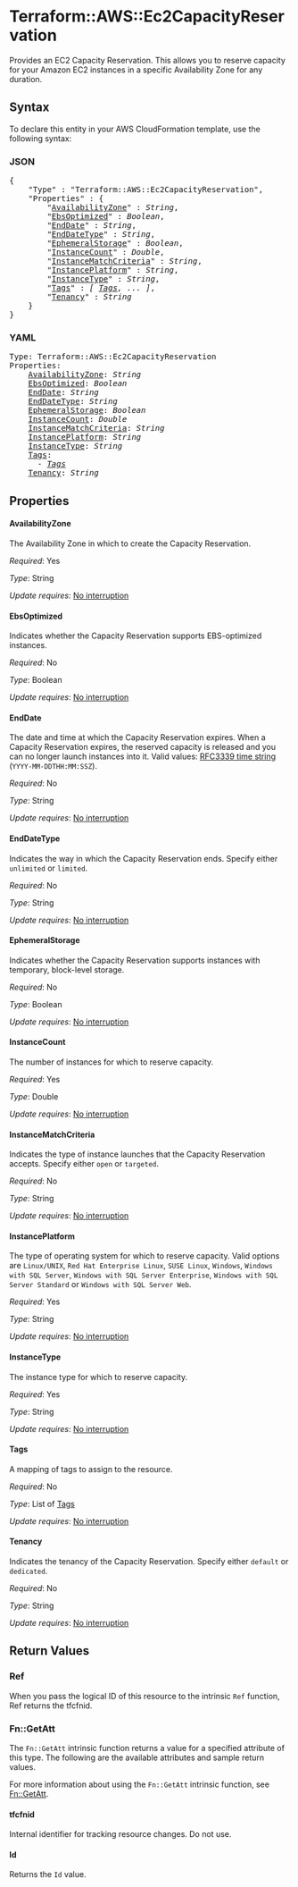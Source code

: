# Terraform::AWS::Ec2CapacityReservation

Provides an EC2 Capacity Reservation. This allows you to reserve capacity for your Amazon EC2 instances in a specific Availability Zone for any duration.

## Syntax

To declare this entity in your AWS CloudFormation template, use the following syntax:

### JSON

<pre>
{
    "Type" : "Terraform::AWS::Ec2CapacityReservation",
    "Properties" : {
        "<a href="#availabilityzone" title="AvailabilityZone">AvailabilityZone</a>" : <i>String</i>,
        "<a href="#ebsoptimized" title="EbsOptimized">EbsOptimized</a>" : <i>Boolean</i>,
        "<a href="#enddate" title="EndDate">EndDate</a>" : <i>String</i>,
        "<a href="#enddatetype" title="EndDateType">EndDateType</a>" : <i>String</i>,
        "<a href="#ephemeralstorage" title="EphemeralStorage">EphemeralStorage</a>" : <i>Boolean</i>,
        "<a href="#instancecount" title="InstanceCount">InstanceCount</a>" : <i>Double</i>,
        "<a href="#instancematchcriteria" title="InstanceMatchCriteria">InstanceMatchCriteria</a>" : <i>String</i>,
        "<a href="#instanceplatform" title="InstancePlatform">InstancePlatform</a>" : <i>String</i>,
        "<a href="#instancetype" title="InstanceType">InstanceType</a>" : <i>String</i>,
        "<a href="#tags" title="Tags">Tags</a>" : <i>[ <a href="tags.md">Tags</a>, ... ]</i>,
        "<a href="#tenancy" title="Tenancy">Tenancy</a>" : <i>String</i>
    }
}
</pre>

### YAML

<pre>
Type: Terraform::AWS::Ec2CapacityReservation
Properties:
    <a href="#availabilityzone" title="AvailabilityZone">AvailabilityZone</a>: <i>String</i>
    <a href="#ebsoptimized" title="EbsOptimized">EbsOptimized</a>: <i>Boolean</i>
    <a href="#enddate" title="EndDate">EndDate</a>: <i>String</i>
    <a href="#enddatetype" title="EndDateType">EndDateType</a>: <i>String</i>
    <a href="#ephemeralstorage" title="EphemeralStorage">EphemeralStorage</a>: <i>Boolean</i>
    <a href="#instancecount" title="InstanceCount">InstanceCount</a>: <i>Double</i>
    <a href="#instancematchcriteria" title="InstanceMatchCriteria">InstanceMatchCriteria</a>: <i>String</i>
    <a href="#instanceplatform" title="InstancePlatform">InstancePlatform</a>: <i>String</i>
    <a href="#instancetype" title="InstanceType">InstanceType</a>: <i>String</i>
    <a href="#tags" title="Tags">Tags</a>: <i>
      - <a href="tags.md">Tags</a></i>
    <a href="#tenancy" title="Tenancy">Tenancy</a>: <i>String</i>
</pre>

## Properties

#### AvailabilityZone

The Availability Zone in which to create the Capacity Reservation.

_Required_: Yes

_Type_: String

_Update requires_: [No interruption](https://docs.aws.amazon.com/AWSCloudFormation/latest/UserGuide/using-cfn-updating-stacks-update-behaviors.html#update-no-interrupt)

#### EbsOptimized

Indicates whether the Capacity Reservation supports EBS-optimized instances.

_Required_: No

_Type_: Boolean

_Update requires_: [No interruption](https://docs.aws.amazon.com/AWSCloudFormation/latest/UserGuide/using-cfn-updating-stacks-update-behaviors.html#update-no-interrupt)

#### EndDate

The date and time at which the Capacity Reservation expires. When a Capacity Reservation expires, the reserved capacity is released and you can no longer launch instances into it. Valid values: [RFC3339 time string](https://tools.ietf.org/html/rfc3339#section-5.8) (`YYYY-MM-DDTHH:MM:SSZ`).

_Required_: No

_Type_: String

_Update requires_: [No interruption](https://docs.aws.amazon.com/AWSCloudFormation/latest/UserGuide/using-cfn-updating-stacks-update-behaviors.html#update-no-interrupt)

#### EndDateType

Indicates the way in which the Capacity Reservation ends. Specify either `unlimited` or `limited`.

_Required_: No

_Type_: String

_Update requires_: [No interruption](https://docs.aws.amazon.com/AWSCloudFormation/latest/UserGuide/using-cfn-updating-stacks-update-behaviors.html#update-no-interrupt)

#### EphemeralStorage

Indicates whether the Capacity Reservation supports instances with temporary, block-level storage.

_Required_: No

_Type_: Boolean

_Update requires_: [No interruption](https://docs.aws.amazon.com/AWSCloudFormation/latest/UserGuide/using-cfn-updating-stacks-update-behaviors.html#update-no-interrupt)

#### InstanceCount

The number of instances for which to reserve capacity.

_Required_: Yes

_Type_: Double

_Update requires_: [No interruption](https://docs.aws.amazon.com/AWSCloudFormation/latest/UserGuide/using-cfn-updating-stacks-update-behaviors.html#update-no-interrupt)

#### InstanceMatchCriteria

Indicates the type of instance launches that the Capacity Reservation accepts. Specify either `open` or `targeted`.

_Required_: No

_Type_: String

_Update requires_: [No interruption](https://docs.aws.amazon.com/AWSCloudFormation/latest/UserGuide/using-cfn-updating-stacks-update-behaviors.html#update-no-interrupt)

#### InstancePlatform

The type of operating system for which to reserve capacity. Valid options are `Linux/UNIX`, `Red Hat Enterprise Linux`, `SUSE Linux`, `Windows`, `Windows with SQL Server`, `Windows with SQL Server Enterprise`, `Windows with SQL Server Standard` or `Windows with SQL Server Web`.

_Required_: Yes

_Type_: String

_Update requires_: [No interruption](https://docs.aws.amazon.com/AWSCloudFormation/latest/UserGuide/using-cfn-updating-stacks-update-behaviors.html#update-no-interrupt)

#### InstanceType

The instance type for which to reserve capacity.

_Required_: Yes

_Type_: String

_Update requires_: [No interruption](https://docs.aws.amazon.com/AWSCloudFormation/latest/UserGuide/using-cfn-updating-stacks-update-behaviors.html#update-no-interrupt)

#### Tags

A mapping of tags to assign to the resource.

_Required_: No

_Type_: List of <a href="tags.md">Tags</a>

_Update requires_: [No interruption](https://docs.aws.amazon.com/AWSCloudFormation/latest/UserGuide/using-cfn-updating-stacks-update-behaviors.html#update-no-interrupt)

#### Tenancy

Indicates the tenancy of the Capacity Reservation. Specify either `default` or `dedicated`.

_Required_: No

_Type_: String

_Update requires_: [No interruption](https://docs.aws.amazon.com/AWSCloudFormation/latest/UserGuide/using-cfn-updating-stacks-update-behaviors.html#update-no-interrupt)

## Return Values

### Ref

When you pass the logical ID of this resource to the intrinsic `Ref` function, Ref returns the tfcfnid.

### Fn::GetAtt

The `Fn::GetAtt` intrinsic function returns a value for a specified attribute of this type. The following are the available attributes and sample return values.

For more information about using the `Fn::GetAtt` intrinsic function, see [Fn::GetAtt](https://docs.aws.amazon.com/AWSCloudFormation/latest/UserGuide/intrinsic-function-reference-getatt.html).

#### tfcfnid

Internal identifier for tracking resource changes. Do not use.

#### Id

Returns the <code>Id</code> value.

